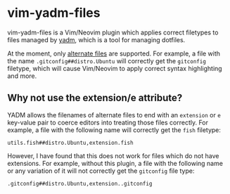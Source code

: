 # vim-yadm-files

vim-yadm-files is a Vim/Neovim plugin which applies correct filetypes to files
managed by [yadm](https://github.com/TheLocehiliosan/yadm), which is a tool for
managing dotfiles.

At the moment, only [alternate files](https://yadm.io/docs/alternates) are
supported. For example, a file with the name `.gitconfig##distro.Ubuntu` will
correctly get the `gitconfig` filetype, which will cause Vim/Neovim to apply
correct syntax highlighting and more.

## Why not use the extension/e attribute?

YADM allows the filenames of alternate files to end with an `extension` or `e`
key-value pair to coerce editors into treating those files correctly. For
example, a file with the following name will correctly get the `fish` filetype:

    utils.fish##distro.Ubuntu,extension.fish

However, I have found that this does not work for files which do not have
extensions. For example, without this plugin, a file with the following name or
any variation of it will not correctly get the `gitconfig` file type:

    .gitconfig##distro.Ubuntu,extension..gitconfig

